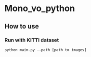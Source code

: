 # Mono_vo_python

## How to use
### Run with KITTI dataset
```
python main.py --path [path to images]
```
